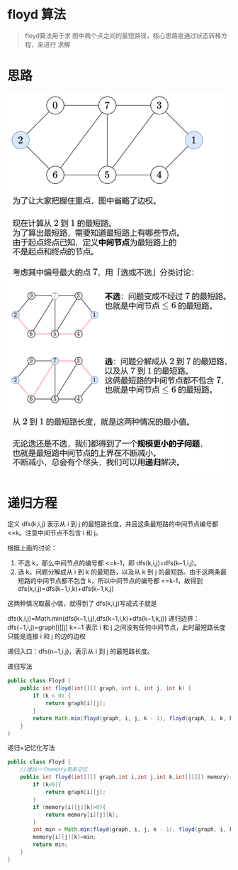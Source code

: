# floyd 算法
> floyd算法用于求 图中两个点之间的最短路径，核心思路是通过状态转移方程，来进行
> 求解


# 思路
![floyd_img_5](floyd_img_5.png)

# 递归方程
定义 dfs(k,i,j) 表示从 i 到 j 的最短路长度，并且这条最短路的中间节点编号都 <=k。注意中间节点不包含 i 和 j。

根据上面的讨论：

1. 不选 k，那么中间节点的编号都 <=k-1，即 dfs(k,i,j)=dfs(k−1,i,j)。
2. 选 k，问题分解成从 i 到 k 的最短路，以及从 k 到 j 的最短路。由于这两条最短路的中间节点都不包含 k，所以中间节点的编号都 <=k-1，故得到 dfs(k,i,j)=dfs(k−1,i,k)+dfs(k−1,k,j)

这两种情况取最小值，就得到了 dfs(k,i,j)写成式子就是

dfs(k,i,j)=Math.min(dfs(k−1,i,j),dfs(k−1,i,k)+dfs(k−1,k,j))
递归边界：dfs(−1,i,j)=graph[i][j] 
k=−1 表示 i 和 j 之间没有任何中间节点，此时最短路长度只能是连接 i 和 j 的边的边权

递归入口：dfs(n−1,i,j)，表示从 i 到 j 的最短路长度。

递归写法
```java
public class Floyd {
    public int floyd(int[][] graph, int i, int j, int k) {
        if (k < 0) {
            return graph[i][j];
        }
        return Math.min(floyd(graph, i, j, k - 1), floyd(graph, i, k, k - 1) + floyd(graph, k, j, k - 1));
    }
}
```
递归+记忆化写法

```java
public class Floyd {
    //增加一个memory用来记忆
    public int floyd(int[][] graph,int i,int j,int k,int[][][] memory){
        if (k<0){
            return graph[i][j];
        }
        if (memory[i][j][k]>0){
            return memory[i][j][k];
        }
        int min = Math.min(floyd(graph, i, j, k - 1), floyd(graph, i, k, k - 1) + floyd(graph, k, j, k - 1));
        memory[i][j][k]=min;
        return min;
    }
}
```